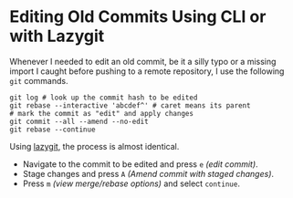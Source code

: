 # Editing Old Commits Using CLI or with Lazygit

Whenever I needed to edit an old commit, be it a silly typo or a missing import I caught before pushing to a remote repository, I use the following `git` commands.

```git
git log # look up the commit hash to be edited
git rebase --interactive 'abcdef^' # caret means its parent
# mark the commit as "edit" and apply changes
git commit --all --amend --no-edit
git rebase --continue
```

Using [lazygit](https://github.com/jesseduffield/lazygit), the process is almost identical.

- Navigate to the commit to be edited and press `e` _(edit commit)_.
- Stage changes and press `A` _(Amend commit with staged changes)_.
- Press `m` _(view merge/rebase options)_ and select `continue`.
